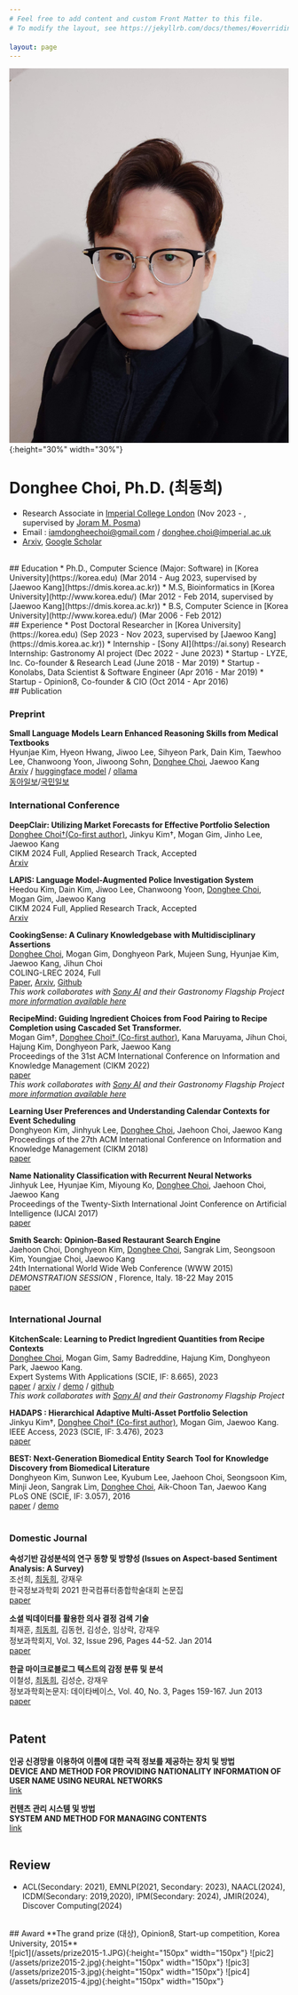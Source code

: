 ```yaml
---
# Feel free to add content and custom Front Matter to this file.
# To modify the layout, see https://jekyllrb.com/docs/themes/#overriding-theme-defaults

layout: page 
---
```


![My Picture](/assets/my.jpg){:height="30%" width="30%"}

# Donghee Choi, Ph.D. (최동희)
* Research Associate in [Imperial College London](https://profiles.imperial.ac.uk/donghee.choi/) (Nov 2023 - , supervised by [Joram M. Posma](https://www.imperial.ac.uk/people/j.posma11))
* Email : iamdongheechoi@gmail.com / donghee.choi@imperial.ac.uk
* [Arxiv](https://arxiv.org/a/choi_d_1.html), [Google Scholar](https://scholar.google.com/citations?user=iR40DeMAAAAJ&hl=en&authuser=1)

<br>
## Education
* Ph.D., Computer Science (Major: Software) in [Korea University](https://korea.edu) (Mar 2014 - Aug 2023, supervised by [Jaewoo Kang](https://dmis.korea.ac.kr)) 
* M.S, Bioinformatics in [Korea University](http://www.korea.edu/) (Mar 2012 - Feb 2014, supervised by [Jaewoo Kang](https://dmis.korea.ac.kr)) 
* B.S, Computer Science in [Korea University](http://www.korea.edu/) (Mar 2006 - Feb 2012)

<br>
## Experience
* Post Doctoral Researcher in [Korea University](https://korea.edu) (Sep 2023 - Nov 2023, supervised by [Jaewoo Kang](https://dmis.korea.ac.kr))
* Internship - [Sony AI](https://ai.sony) Research Internship: Gastronomy AI project (Dec 2022 - June 2023)
* Startup - LYZE, Inc. Co-founder & Research Lead (June 2018 - Mar 2019) 
* Startup - Konolabs, Data Scientist & Software Engineer (Apr 2016 - Mar 2019)
* Startup - Opinion8, Co-founder & CIO (Oct 2014 - Apr 2016)

<br>
## Publication

### Preprint
**Small Language Models Learn Enhanced Reasoning Skills from Medical Textbooks**
<br>
Hyunjae Kim, Hyeon Hwang, Jiwoo Lee, Sihyeon Park, Dain Kim, Taewhoo Lee, Chanwoong Yoon, Jiwoong Sohn, <ins>Donghee Choi</ins>, Jaewoo Kang
<br>
[Arxiv](https://arxiv.org/abs/2404.00376) / [huggingface model](https://huggingface.co/dmis-lab/meerkat-7b-v1.0) / [ollama](https://ollama.com/dmis/meerkat-7b)
<br>
[동아일보](https://n.news.naver.com/article/020/0003559991)/[국민일보](https://www.kmib.co.kr/article/view.asp?arcid=0019981332&code=61141111&cp=nv)
<br>

### International Conference

**DeepClair: Utilizing Market Forecasts for Effective Portfolio Selection**
<br>
<ins>Donghee Choi†(Co-first author)</ins>, Jinkyu Kim†, Mogan Gim, Jinho Lee, Jaewoo Kang
<br>
CIKM 2024 Full, Applied Research Track, Accepted
<br>
[Arxiv](https://arxiv.org/abs/2407.13427)
<br>

**LAPIS: Language Model-Augmented Police Investigation System**
<br>
Heedou Kim, Dain Kim, Jiwoo Lee, Chanwoong Yoon, <ins>Donghee Choi</ins>, Mogan Gim, Jaewoo Kang
<br>
CIKM 2024 Full, Applied Research Track, Accepted
<br>
[Arxiv](https://arxiv.org/abs/2407.20248)
<br>


**CookingSense: A Culinary Knowledgebase with Multidisciplinary Assertions**
<br>
<ins>Donghee Choi</ins>, Mogan Gim, Donghyeon Park, Mujeen Sung, Hyunjae Kim, Jaewoo Kang, Jihun Choi
<br>
COLING-LREC 2024, Full
<br>
[Paper](https://aclanthology.org/2024.lrec-main.354/), [Arxiv](https://arxiv.org/abs/2405.00523), [Github](https://github.com/dmis-lab/cookingsense)
<br>
*This work collaborates with [Sony AI](https://ai.sony) and their Gastronomy Flagship Project [more information available here](https://ai.sony/publications/CookingSense-A-Culinary-Knowledgebase-with-Multidisciplinary-Assertions/)*
<br>

**RecipeMind: Guiding Ingredient Choices from Food Pairing to Recipe Completion using Cascaded Set Transformer.**
<br>
Mogan Gim†, <ins>Donghee Choi† (Co-first author)</ins>, Kana Maruyama, Jihun Choi, Hajung Kim, Donghyeon Park, Jaewoo Kang 
<br>
Proceedings of the 31st ACM International Conference on Information and Knowledge Management (CIKM 2022)
<br>
[paper](https://dl.acm.org/doi/10.1145/3511808.3557092)
<br>
*This work collaborates with [Sony AI](https://ai.sony) and their Gastronomy Flagship Project [more information available here](https://ai.sony/publications/RecipeMind-Guiding-Ingredient-Choices-from-Food-Pairing-to-Recipe-Completion-using-Cascaded-Set-Transformer/)*
<br>

**Learning User Preferences and Understanding Calendar Contexts for Event Scheduling**
<br>
Donghyeon Kim, Jinhyuk Lee, <ins>Donghee Choi</ins>, Jaehoon Choi, Jaewoo Kang 
<br>
Proceedings of the 27th ACM International Conference on Information and Knowledge Management (CIKM 2018)
<br>
[paper](https://dl.acm.org/doi/10.1145/3269206.3271712) 
<br>

**Name Nationality Classification with Recurrent Neural Networks**
<br>
Jinhyuk Lee, Hyunjae Kim, Miyoung Ko, <ins>Donghee Choi</ins>, Jaehoon Choi, Jaewoo Kang
<br>
Proceedings of the Twenty-Sixth International Joint Conference on Artificial Intelligence (IJCAI 2017)
<br>
[paper](https://www.ijcai.org/Proceedings/2017/289)
<br>

**Smith Search: Opinion-Based Restaurant Search Engine**
<br>
Jaehoon Choi, Donghyeon Kim, <ins>Donghee Choi</ins>, Sangrak Lim, Seongsoon Kim, Youngjae Choi, Jaewoo Kang 
<br>
24th International World Wide Web Conference (WWW 2015) _DEMONSTRATION SESSION_ , Florence, Italy. 18-22 May 2015
<br>
[paper](https://dl.acm.org/doi/abs/10.1145/2740908.2742829) 
<br>
<br>

### International Journal

**KitchenScale: Learning to Predict Ingredient Quantities from Recipe Contexts**
<br>
<ins>Donghee Choi</ins>, Mogan Gim, Samy Badreddine, Hajung Kim, Donghyeon Park, Jaewoo Kang. 
<br>
Expert Systems With Applications (SCIE, IF: 8.665), 2023
<br>
[paper](https://www.sciencedirect.com/science/article/abs/pii/S0957417423005432) / [arxiv](https://arxiv.org/abs/2304.10739) / [demo](http://kitchenscale.korea.ac.kr/) / [github](https://github.com/dmis-lab/KitchenScale)
<br>
*This work collaborates with [Sony AI](https://ai.sony) and their Gastronomy Flagship Project*
<br>

**HADAPS : Hierarchical Adaptive Multi-Asset Portfolio Selection**
<br>
Jinkyu Kim†, <ins>Donghee Choi† (Co-first author)</ins>, Mogan Gim, Jaewoo Kang. 
<br>
IEEE Access, 2023 (SCIE, IF: 3.476), 2023
<br>
[paper](https://ieeexplore.ieee.org/document/10149353)
<br>



**BEST: Next-Generation Biomedical Entity Search Tool for Knowledge Discovery from Biomedical Literature**
<br>
Donghyeon Kim, Sunwon Lee, Kyubum Lee, Jaehoon Choi, Seongsoon Kim, Minji Jeon, Sangrak Lim, <ins>Donghee Choi</ins>, Aik-Choon Tan, Jaewoo Kang 
<br>
PLoS ONE (SCIE, IF: 3.057), 2016 
<br>
[paper](https://journals.plos.org/plosone/article?id=10.1371/journal.pone.0164680) / [demo](http://best.korea.ac.kr/)
<br>
<br>

### Domestic Journal


**속성기반  감성분석의  연구  동향  및  방향성 (Issues on Aspect-based Sentiment Analysis: A Survey)**
<br>
조선희, <ins>최동희</ins>, 강재우 
<br>
한국정보과학회 2021 한국컴퓨터종합학술대회 논문집
 <br>
[paper](https://www.dbpia.co.kr/pdf/pdfView.do?nodeId=NODE10583434&mark=0&useDate=&ipRange=N&accessgl=Y&language=ko_KR&hasTopBanner=false) 
<br>


**소셜 빅데이터를 활용한 의사 결정 검색 기술**
<br>
최재훈, <ins>최동희</ins>, 김동현, 김성순, 임상락, 강재우 
<br>
정보과학회지, Vol. 32, Issue 296, Pages 44-52. Jan 2014
 <br>
[paper](http://www.ndsl.kr/ndsl/search/detail/article/articleSearchResultDetail.do?cn=JAKO201406464395458) 
<br>

**한글 마이크로블로그 텍스트의 감정 분류 및 분석**
<br>
이철성, <ins>최동희</ins>, 김성순, 강재우
<br>
정보과학회논문지: 데이타베이스, Vol. 40, No. 3, Pages 159-167. Jun 2013
<br>
[paper](https://www.dbpia.co.kr/Journal/articleDetail?nodeId=NODE02193998) 
<br>
<br>

## Patent
**인공 신경망을 이용하여 이름에 대한 국적 정보를 제공하는 장치 및 방법**
<br>
**DEVICE AND METHOD FOR PROVIDING NATIONALITY INFORMATION OF USER NAME USING NEURAL NETWORKS**
<br>
[link](https://doi.org/10.8080/1020170147399)
<br>

**컨텐츠 관리 시스템 및 방법**
<br>
**SYSTEM AND METHOD FOR MANAGING CONTENTS**
<br>
[link](https://doi.org/10.8080/1020120078866)
<br>
<br>

## Review
* ACL(Secondary: 2021), EMNLP(2021, Secondary: 2023), NAACL(2024), ICDM(Secondary: 2019,2020), IPM(Secondary: 2024), JMIR(2024), Discover Computing(2024)

<br>
## Award
**The grand prize (대상), Opinion8, Start-up competition, Korea University, 2015**
<br>
![pic1](/assets/prize2015-1.JPG){:height="150px" width="150px"} ![pic2](/assets/prize2015-2.jpg){:height="150px" width="150px"} ![pic3](/assets/prize2015-3.jpg){:height="150px" width="150px"} ![pic4](/assets/prize2015-4.jpg){:height="150px" width="150px"}

